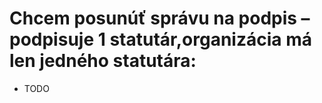 # Chcem posunúť správu na podpis – podpisuje 1 statutár,organizácia má len jedného statutára:
- TODO 